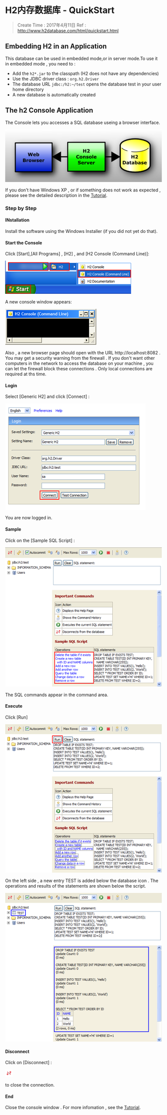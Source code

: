 
# H2内存数据库 - QuickStart

> Create Time : 2017年4月11日 Ref : http://www.h2database.com/html/quickstart.html

## Embedding H2 in an Application

This database can be used in embedded mode,or in server mode.To use it in embedded mode , you need to :
* Add the `h2*.jar` to the classpath (H2 does not have any dependencies)
* Use the JDBC driver class : `org.h2.Driver`
* The database URL `jdbc:/h2:~/test` opens the database test in your user home directory
* A new database is automatically created

## The h2 Console Application

The Console lets you accesses a SQL database useing a browser interface.

![Console-2](./h2-imgs/console-2.png)

If you don't have Windows XP , or if something does not work as expected , please see the detailed description in the [Tutorial](./h2-tutorial.md).

### Step by Step

#### INstallation

Install the software using the Windows Installer (if you did not yet do that).

#### Start the Console

Click [Start],[All Programs] , [H2] , and [H2 Console (Command Line)]:

![start the console](./h2-imgs/quickstart-1.png)

A new console window appears:

![h2 console ui](./h2-imgs/quickstart-2.png)

Also , a new browser page should open with the URL http://localhost:8082 . You may get a security warning from the firewall . If you don't want other computers in the network to access the database on your machine , you can let the firewall block these connections . Only local connections are required at ths time.

#### Login

Select [Generic H2] and click [Connect] :

![h2 login ui](./h2-imgs/quickstart-3.png)

You are now logged in.

#### Sample

Click on the [Sample SQL Script] :

![h2 sample ui](./h2-imgs/quickstart-4.png)

The SQL commands appear in the command area.

#### Execute 

Click [Run] 

![h2 run ui](./h2-imgs/quickstart-5.png)

On the left side , a new entry TEST is added below the database icon . The operations and results of the statements are shown below the script.

![h2 result ui](./h2-imgs/quickstart-6.png)

#### Disconnect

Click on [Disconnect] :

![h2 disconnect icon](./h2-imgs/icon_disconnect.gif)

to close the connection.

#### End

Close the console window . For more infomation , see the [Tutorial](./h2-tutorial.md).









